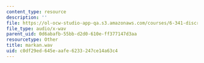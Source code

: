 ```yaml
---
content_type: resource
description: ''
file: https://ol-ocw-studio-app-qa.s3.amazonaws.com/courses/6-341-discrete-time-signal-processing-fall-2005/c0df29ed645eaafe6233247ce14a63c4_markan.wav
file_type: audio/x-wav
parent_uid: 0d6abafb-55bb-d2d0-610e-ff377147d3aa
resourcetype: Other
title: markan.wav
uid: c0df29ed-645e-aafe-6233-247ce14a63c4
---
```

